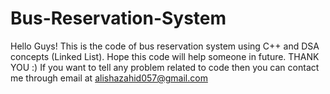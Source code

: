 # Bus-Reservation-System
Hello Guys! This is the code of bus reservation system using C++ and DSA concepts (Linked List). Hope this code will help someone in future. THANK YOU :) 
If you want to tell any problem related to code then you can contact me through email at alishazahid057@gmail.com
